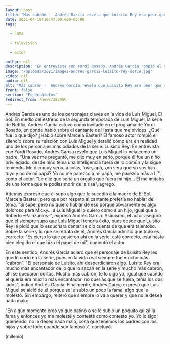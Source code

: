 ```yaml
---
layout: post
title: "Más cabrón -  Andrés García revela que Luisito Rey era peor que en la serie de Luis Miguel"
date: 2021-04-19T16:47:00.000-06:00
tags:
  
  - Fama
  
  - television
  
  - actor
  
author: nil
description: "En entrevista con Yordi Rosado, Andrés García rompió el silencio sobre Luis Miguel. Contó por qué hubo distanciamiento, habló sobre la madre del cantante y aclaró si era muy malo Luisito Rey. "
image: "/uploads/2021/images-andres-garcia-luisito-rey-serie.jpg"
video: nil
audio: nil
alt: "Más cabrón -  Andrés García revela que Luisito Rey era peor que en la serie de Luis Miguel"
front: false
section: "Espectáculos"
redirect_from: /news/183956
---
```


Andrés García es uno de los personajes claves en la vida de Luis Miguel, El Sol. En medio del estreno de la segunda temporada de Luis Miguel, la serie de Netflix, Andrés García estuvo como invitado en el programa de Yordi Rosado, en donde habló sobre el cantante de Hasta que me olvides. ¿Qué fue lo que dijo? ¿Habló sobre Marcela Basteri? El famoso actor rompió el silencio sobre su relación con Luis Miguel y detalló cómo era en realidad uno de los personajes más odiados de la serie: Luisisto Rey. En entrevista con Yordi Rosado, Andrés García reveló que Luis Miguel lo veía como un padre. "Una vez me preguntó, me dijo muy en serio, porque él fue un niño privilegiado, desde niño tenía una inteligencia fuera de lo común y la sigue teniendo. Me dijo muy serio, a solas, 'oye, apá, ¿no será que yo soy hijo tuyo y no de mi papá? Yo no me parezco a mi papá, me parezco más a ti'", contó el actor.
"Le dije que sería un orgullo que fuera mi hijo... Él me imitaba de una forma que te podías morir de la risa", agregó. 

Además expresó que él supo algo que le sucedió a la madre de El Sol, Marcela Basteri, pero que por respeto al cantante prefería no hablar del tema. "Sí supe, pero no quiero hablar de eso porque obviamente es algo doloroso para Micky… a Luis Miguel lo quiero como a un hijo, igual que a Roberto –Palazuelos–", expresó Andrés García. Asimismo, el actor aseguró que él siempre supo que Luis Miguel tendría éxito, pues desde que Luisito Rey le pidió que lo escuchara cantar se dio cuenta de que era talentoso. Sobre la serie y lo que se retrata de él, Andrés García admitió que todo es correcto. "Es cierto lo que pusieron ahí en la serie, está correcto, está hasta bien elegido el que hizo el papel de mí", comentó el actor.

En este sentido, Andrés García aclaró que el personaje de Luisito Rey les quedó corto en la serie, pues en la vida real siempre fue mucho más “cabrón”. "El personaje de Luisito, ahí desperdiciaron algo. Luisito Rey era mucho más encantador de lo que lo sacan en la serie y mucho más cabrón, ahí se quedaron cortos. Mucho más cabrón, te lo digo yo, igual que cuando él quería era mucho más encantador, no querías que se fuera, tenía los dos lados", indicó Andrés García. Finalmente, Andrés García expresó que Luis Miguel se alejó de él porque se le subió un poco la fama, algo que le molestó. Sin embargo, reiteró que siempre lo va a querer y que no le desea nada malo: 

"En algún momento creo yo que patinó o se le subió un poquito quizá la fama y entonces yo me molesté y contesté como contesto yo. Yo lo sigo queriendo, no le deseo nada malo, cosa que tenemos los padres con los hijos y sobre todo cuando son famosos", concluyó. 

(milenio)